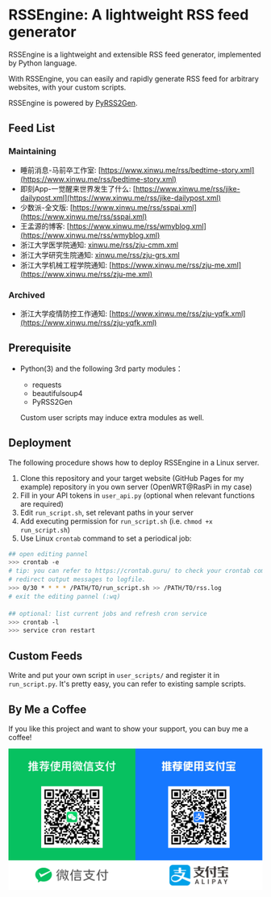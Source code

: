 # RSSEngine: A lightweight RSS feed generator

RSSEngine is a lightweight and extensible RSS feed generator, implemented by Python language. 

With RSSEngine, you can easily and rapidly generate RSS feed for arbitrary websites, with your custom scripts.

RSSEngine is powered by [PyRSS2Gen](http://www.dalkescientific.com/Python/PyRSS2Gen.html).

## Feed List

### Maintaining

- 睡前消息-马前卒工作室: [https://www.xinwu.me/rss/bedtime-story.xml](https://www.xinwu.me/rss/bedtime-story.xml)
- 即刻App-一觉醒来世界发生了什么: [https://www.xinwu.me/rss/jike-dailypost.xml](https://www.xinwu.me/rss/jike-dailypost.xml)
- 少数派-全文版: [https://www.xinwu.me/rss/sspai.xml](https://www.xinwu.me/rss/sspai.xml)
- 王孟源的博客: [https://www.xinwu.me/rss/wmyblog.xml](https://www.xinwu.me/rss/wmyblog.xml)
- 浙江大学医学院通知: [xinwu.me/rss/zju-cmm.xml](xinwu.me/rss/zju-cmm.xml)
- 浙江大学研究生院通知: [xinwu.me/rss/zju-grs.xml](xinwu.me/rss/zju-grs.xml)
- 浙江大学机械工程学院通知: [https://www.xinwu.me/rss/zju-me.xml](https://www.xinwu.me/rss/zju-me.xml)

### Archived

- 浙江大学疫情防控工作通知: [https://www.xinwu.me/rss/zju-yqfk.xml](https://www.xinwu.me/rss/zju-yqfk.xml)

## Prerequisite

- Python(3) and the following 3rd party modules：
  - requests
  - beautifulsoup4
  - PyRSS2Gen
  
  Custom user scripts may induce extra modules as well.

## Deployment

The following procedure shows how to deploy RSSEngine in a Linux server. 

1. Clone this repository and your target website (GitHub Pages for my example) repository in you own server (OpenWRT@RasPi in my case)
2. Fill in your API tokens in `user_api.py` (optional when relevant functions are required)
3. Edit `run_script.sh`, set relevant paths in your server
4. Add executing permission for `run_script.sh` (i.e. `chmod +x run_script.sh`)
5. Use Linux `crontab` command to set a periodical job:

```bash
## open editing pannel
>>> crontab -e
# tip: you can refer to https://crontab.guru/ to check your crontab commands
# redirect output messages to logfile.
>>> 0/30 * * * * /PATH/TO/run_script.sh >> /PATH/TO/rss.log
# exit the editing pannel (:wq)

## optional: list current jobs and refresh cron service
>>> crontab -l
>>> service cron restart
```

## Custom Feeds

Write and put your own script in `user_scripts/` and register it in `run_script.py`. It's pretty easy, you can refer to existing sample scripts.


## By Me a Coffee

If you like this project and want to show your support, you can buy me a coffee!

![donate](./donate.png)